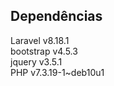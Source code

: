 ## Dependências

Laravel 	v8.18.1<br>
bootstrap	v4.5.3<br>
jquery 		v3.5.1<br>
PHP 		v7.3.19-1~deb10u1<br>


